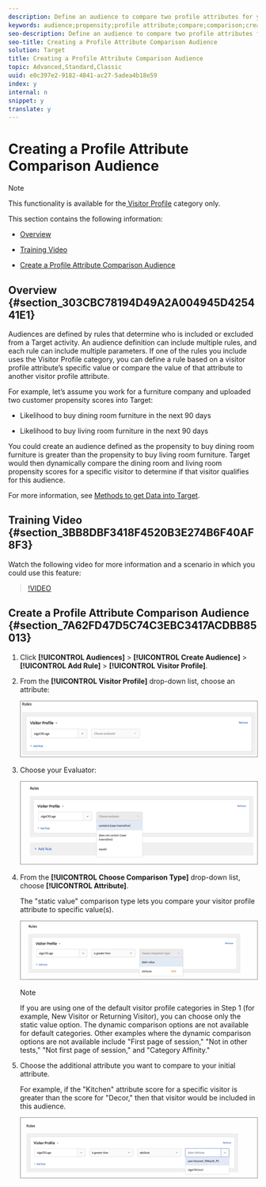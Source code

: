 ```yaml
---
description: Define an audience to compare two profile attributes for your audience library or in an activity-only audience. Using operators, such as greater than, less than, or equal to, define an audience to dynamically compare the values of two different profile attributes.
keywords: audience;propensity;profile attribute;compare;comparison;create audience;creating audience
seo-description: Define an audience to compare two profile attributes for your audience library or in an activity-only audience. Using operators, such as greater than, less than, or equal to, define an audience to dynamically compare the values of two different profile attributes.
seo-title: Creating a Profile Attribute Comparison Audience
solution: Target
title: Creating a Profile Attribute Comparison Audience
topic: Advanced,Standard,Classic
uuid: e0c397e2-9182-4841-ac27-5adea4b18e59
index: y
internal: n
snippet: y
translate: y
---
```


# Creating a Profile Attribute Comparison Audience


>[!NOTE]
>
>This functionality is available for the[ Visitor Profile](../../c_target/c_audiences/c_target_rules/c_visitor_profile.md#concept_E972690B9A4C4372A34229FA37EDA38E) category only. 



This section contains the following information: 


* [ Overview](../../c_target/c_audiences/c_creating-a-profile-attribute-comparison-audience.md#section_303CBC78194D49A2A004945D425441E1) 

* [ Training Video](../../c_target/c_audiences/c_creating-a-profile-attribute-comparison-audience.md#section_3BB8DBF3418F4520B3E274B6F40AF8F3) 

* [ Create a Profile Attribute Comparison Audience](../../c_target/c_audiences/c_creating-a-profile-attribute-comparison-audience.md#section_7A62FD47D5C74C3EBC3417ACDBB85013) 



## Overview {#section_303CBC78194D49A2A004945D425441E1}

Audiences are defined by rules that determine who is included or excluded from a Target activity. An audience definition can include multiple rules, and each rule can include multiple parameters. If one of the rules you include uses the Visitor Profile category, you can define a rule based on a visitor profile attribute’s specific value or compare the value of that attribute to another visitor profile attribute. 

For example, let’s assume you work for a furniture company and uploaded two customer propensity scores into Target: 


* Likelihood to buy dining room furniture in the next 90 days 

* Likelihood to buy living room furniture in the next 90 days 



You could create an audience defined as the propensity to buy dining room furniture is greater than the propensity to buy living room furniture. Target would then dynamically compare the dining room and living room propensity scores for a specific visitor to determine if that visitor qualifies for this audience. 

For more information, see [ Methods to get Data into Target](../../c_seting_up_target/c_implementing_target/c_methods-to-get-data-into-target.md#concept_0069C0EFB56C4700BB33F2F35C2B9B17). 

## Training Video {#section_3BB8DBF3418F4520B3E274B6F40AF8F3}

Watch the following video for more information and a scenario in which you could use this feature: 

>[!VIDEO](https://video.tv.adobe.com/v/23218/) 

## Create a Profile Attribute Comparison Audience {#section_7A62FD47D5C74C3EBC3417ACDBB85013}


1. Click **[!UICONTROL  Audiences]** > **[!UICONTROL  Create Audience]** > **[!UICONTROL  Add Rule]** > **[!UICONTROL  Visitor Profile]**. 

1. From the **[!UICONTROL  Visitor Profile]** drop-down list, choose an attribute: 

   ![](assets/propensity_score_1.png) 

1. Choose your Evaluator: 

   ![](assets/propensity_score_2.png) 

1. From the **[!UICONTROL  Choose Comparison Type]** drop-down list, choose **[!UICONTROL  Attribute]**. 

   The "static value" comparison type lets you compare your visitor profile attribute to specific value(s). 

   ![](assets/propensity_score_3.png) 


   >[!NOTE]
   >
   >If you are using one of the default visitor profile categories in Step 1 (for example, New Visitor or Returning Visitor), you can choose only the static value option. The dynamic comparison options are not available for default categories. Other examples where the dynamic comparison options are not available include "First page of session," "Not in other tests," "Not first page of session," and "Category Affinity."


1. Choose the additional attribute you want to compare to your initial attribute. 

   For example, if the "Kitchen" attribute score for a specific visitor is greater than the score for "Decor," then that visitor would be included in this audience. 

   ![](assets/propensity_score_4.png) 


